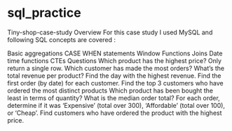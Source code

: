 # sql_practice

Tiny-shop-case-study
Overview
For this case study I used MySQL and following SQL concepts are covered :

Basic aggregations
CASE WHEN statements
Window Functions
Joins
Date time functions
CTEs
Questions
Which product has the highest price? Only return a single row.
Which customer has made the most orders?
What’s the total revenue per product?
Find the day with the highest revenue.
Find the first order (by date) for each customer.
Find the top 3 customers who have ordered the most distinct products
Which product has been bought the least in terms of quantity?
What is the median order total?
For each order, determine if it was ‘Expensive’ (total over 300), ‘Affordable’ (total over 100), or ‘Cheap’.
Find customers who have ordered the product with the highest price.
